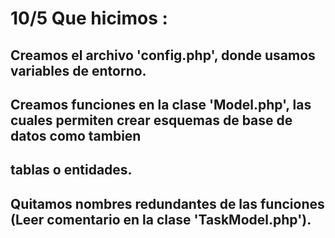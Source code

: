# 10/5 Que hicimos :

## Creamos el archivo 'config.php', donde usamos variables de entorno.
## Creamos funciones en la clase 'Model.php', las cuales permiten crear esquemas de base de datos como tambien
## tablas o entidades.
## Quitamos nombres redundantes de las funciones (Leer comentario en la clase 'TaskModel.php').
